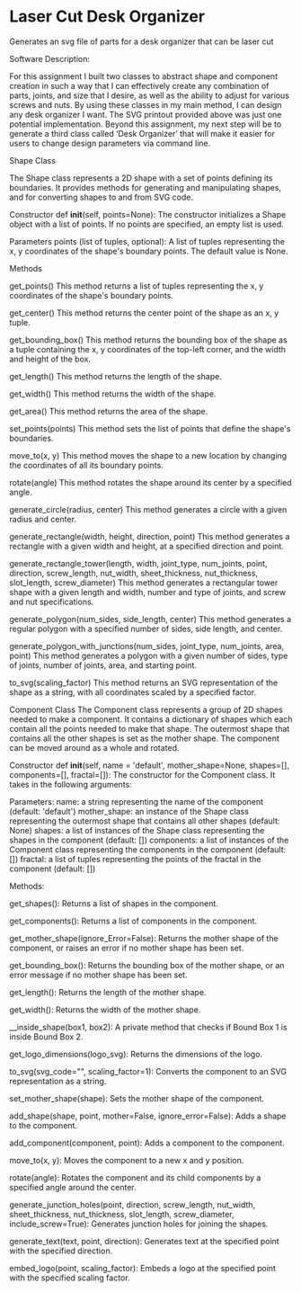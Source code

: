 # Laser Cut Desk Organizer
Generates an svg file of parts for a desk organizer that can be laser cut

Software Description:

For this assignment I built two classes to abstract shape and component creation in such a way that I can effectively create any combination of parts, joints, and size that I desire, as well as the ability to adjust for various screws and nuts. By using these classes in my main method, I can design any desk organizer I want. The SVG printout provided above was just one potential implementation. Beyond this assignment, my next step will be to generate a third class called ‘Desk Organizer’ that will make it easier for users to change design parameters via command line.

Shape Class

The Shape class represents a 2D shape with a set of points defining its boundaries. It provides methods for generating and manipulating shapes, and for converting shapes to and from SVG code.

Constructor
def __init__(self, points=None):
The constructor initializes a Shape object with a list of points. If no points are specified, an empty list is used.

Parameters
points (list of tuples, optional): A list of tuples representing the x, y coordinates of the shape's boundary points. The default value is None.

Methods

get_points()
This method returns a list of tuples representing the x, y coordinates of the shape's boundary points.

get_center()
This method returns the center point of the shape as an x, y tuple.

get_bounding_box()
This method returns the bounding box of the shape as a tuple containing the x, y coordinates of the top-left corner, and the width and height of the box.

get_length()
This method returns the length of the shape.

get_width()
This method returns the width of the shape.

get_area()
This method returns the area of the shape.

set_points(points)
This method sets the list of points that define the shape's boundaries.

move_to(x, y)
This method moves the shape to a new location by changing the coordinates of all its boundary points.

rotate(angle)
This method rotates the shape around its center by a specified angle.

generate_circle(radius, center)
This method generates a circle with a given radius and center.

generate_rectangle(width, height, direction, point)
This method generates a rectangle with a given width and height, at a specified direction and point.

generate_rectangle_tower(length, width, joint_type, num_joints, point, direction, screw_length, nut_width, sheet_thickness, nut_thickness, slot_length, screw_diameter)
This method generates a rectangular tower shape with a given length and width, number and type of joints, and screw and nut specifications.

generate_polygon(num_sides, side_length, center)
This method generates a regular polygon with a specified number of sides, side length, and center.

generate_polygon_with_junctions(num_sides, joint_type, num_joints, area, point)
This method generates a polygon with a given number of sides, type of joints, number of joints, area, and starting point.

to_svg(scaling_factor)
This method returns an SVG representation of the shape as a string, with all coordinates scaled by a specified factor.


Component Class
The Component class represents a group of 2D shapes needed to make a component. It contains a dictionary of shapes which each contain all the points needed to make that shape. The outermost shape that contains all the other shapes is set as the mother shape. The component can be moved around as a whole and rotated.

Constructor
def __init__(self, name = 'default', mother_shape=None, shapes=[], components=[], fractal=[]):
The constructor for the Component class. It takes in the following arguments:

Parameters:
name: a string representing the name of the component (default: 'default')
mother_shape: an instance of the Shape class representing the outermost shape that contains all other shapes (default: None)
shapes: a list of instances of the Shape class representing the shapes in the component (default: [])
components: a list of instances of the Component class representing the components in the component (default: [])
fractal: a list of tuples representing the points of the fractal in the component (default: [])

Methods:

get_shapes():
Returns a list of shapes in the component.

get_components():
Returns a list of components in the component.

get_mother_shape(ignore_Error=False):
Returns the mother shape of the component, or raises an error if no mother shape has been set.

get_bounding_box():
Returns the bounding box of the mother shape, or an error message if no mother shape has been set.

get_length():
Returns the length of the mother shape.


get_width():
Returns the width of the mother shape.

__inside_shape(box1, box2):
A private method that checks if Bound Box 1 is inside Bound Box 2.

get_logo_dimensions(logo_svg):
Returns the dimensions of the logo.

to_svg(svg_code="", scaling_factor=1):
Converts the component to an SVG representation as a string.

set_mother_shape(shape):
Sets the mother shape of the component.

add_shape(shape, point, mother=False, ignore_error=False):
Adds a shape to the component.

add_component(component, point):
Adds a component to the component.

move_to(x, y):
Moves the component to a new x and y position.

rotate(angle):
Rotates the component and its child components by a specified angle around the center.

generate_junction_holes(point, direction, screw_length, nut_width, sheet_thickness, nut_thickness, slot_length, screw_diameter, include_screw=True):
Generates junction holes for joining the shapes.

generate_text(text, point, direction):
Generates text at the specified point with the specified direction.

embed_logo(point, scaling_factor):
Embeds a logo at the specified point with the specified scaling factor.
